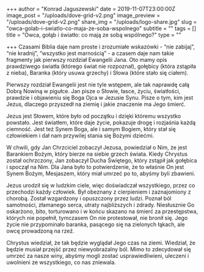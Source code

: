 +++
author = "Konrad Jaguszewski"
date = 2019-11-07T23:00:00Z
image_post = "/uploads/dove-grid-v2.png"
image_preview = "/uploads/dove-grid-v2.png"
share_img = "/uploads/logo-share.jpg"
slug = "owca-golab-i-swiatlo-co-maja-ze-soba-wspolnego"
subtitle = ""
tags = []
title = "Owca, gołąb i światło: co mają ze sobą wspólnego?"
type = ""

+++
Czasami Biblia daje nam proste i zrozumiałe wskazówki - “nie zabijaj”, “nie kradnij”, “wszystko jest marnością” - a czasem daje nam takie fragmenty jak pierwszy rozdział Ewangelii Jana. Oto mamy opis prawdziwego światła (którego świat nie rozpoznał), gołębicy (która zstąpiła z nieba), Baranka (który usuwa grzechy) i Słowa (które stało się ciałem).

Pierwszy rozdział Ewangelii jest nie tyle wstępem, ale tak naprawdę całą Dobrą Nowiną w pigułce. Jan pisze o Słowie, łasce, życiu, światłości, prawdzie i objawieniu się Boga Ojca w Jezusie Synu. Pisze o tym, kim jest Jezus, dlaczego przyszedł na ziemię i jakie znaczenie ma Jego śmierć.

Jezus jest Słowem, które było od początku i dzięki któremu wszystko powstało. Jest światłem, które daje życie, pokazuje drogę i rozjaśnia każdą ciemność. Jest też Synem Boga, ale i samym Bogiem, który stał się człowiekiem i dał nam przywilej stania się Bożymi dziećmi.

W chwili, gdy Jan Chrzciciel zobaczył Jezusa, powiedział o Nim, że jest Barankiem Bożym, który bierze na siebie grzech świata. Kiedy Chrystus został ochrzczony, Jan zobaczył Ducha Świętego, który zstąpił jak gołębica i spoczął na Nim. Dla Jana było to potwierdzenie, że to właśnie On jest Synem Bożym, Mesjaszem, który miał umrzeć po to, abyśmy byli zbawieni.

Jezus urodził się w ludzkim ciele, więc doświadczał wszystkiego, przez co przechodzi każdy człowiek. Był obeznany z cierpieniem i zaznajomiony z chorobą. Został wzgardzony i opuszczony przez ludzi. Poznał ból samotności, złamanego serca, utraty najbliższych i zdrady. Niesłusznie Go oskarżono, bito, torturowano i w końcu skazano na śmierć za przestępstwa, których nie popełnił, tymczasem On nie protestował, nie bronił się. Jego życie nie przypominało baranka, pasącego się na zielonych łąkach, ale owcę prowadzoną na rzeź.

Chrystus wiedział, że tak będzie wyglądał Jego czas na ziemi. Wiedział, że będzie musiał przejść przez niewyobrażalny ból. Mimo to zdecydował się umrzeć za nasze winy, abyśmy mogli zostać usprawiedliwieni, uleczeni i uwolnieni ze wszystkiego, co nas zniewala.